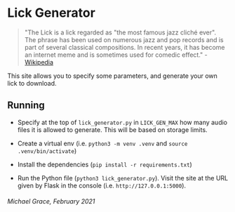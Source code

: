 # Lick Generator

> "The Lick is a lick regarded as "the most famous jazz cliché ever". The phrase has been used on numerous jazz and pop records and is part of several classical compositions. In recent years, it has become an internet meme and is sometimes used for comedic effect." - [Wikipedia](https://en.wikipedia.org/wiki/The_Lick)

This site allows you to specify some parameters, and generate your own lick to download.

## Running

* Specify at the top of `lick_generator.py` in `LICK_GEN_MAX` how many audio files it is allowed to generate. This will be based on storage limits.

* Create a virtual env (i.e. `python3 -m venv .venv` and `source .venv/bin/activate`)

* Install the dependencies (`pip install -r requirements.txt`)

* Run the Python file (`python3 lick_generator.py`). Visit the site at the URL given by Flask in the console (i.e. `http://127.0.0.1:5000`).

###### Michael Grace, February 2021